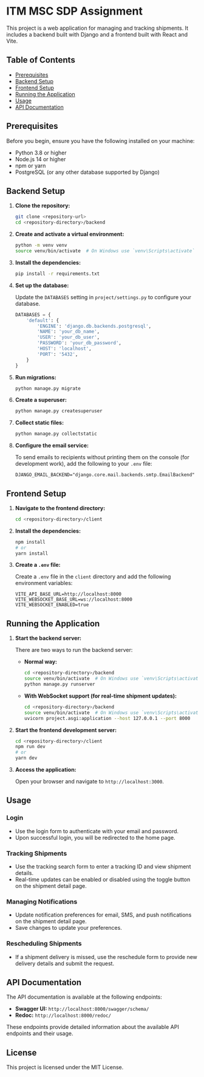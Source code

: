 # ITM MSC SDP Assignment

This project is a web application for managing and tracking shipments. It includes a backend built with Django and a frontend built with React and Vite.

## Table of Contents

- [Prerequisites](#prerequisites)
- [Backend Setup](#backend-setup)
- [Frontend Setup](#frontend-setup)
- [Running the Application](#running-the-application)
- [Usage](#usage)
- [API Documentation](#api-documentation)

## Prerequisites

Before you begin, ensure you have the following installed on your machine:

- Python 3.8 or higher
- Node.js 14 or higher
- npm or yarn
- PostgreSQL (or any other database supported by Django)

## Backend Setup

1. **Clone the repository:**

    ```bash
    git clone <repository-url>
    cd <repository-directory>/backend
    ```

2. **Create and activate a virtual environment:**

    ```bash
    python -m venv venv
    source venv/bin/activate  # On Windows use `venv\Scripts\activate`
    ```

3. **Install the dependencies:**

    ```bash
    pip install -r requirements.txt
    ```

4. **Set up the database:**

    Update the `DATABASES` setting in `project/settings.py` to configure your database.

    ```python
    DATABASES = {
        'default': {
            'ENGINE': 'django.db.backends.postgresql',
            'NAME': 'your_db_name',
            'USER': 'your_db_user',
            'PASSWORD': 'your_db_password',
            'HOST': 'localhost',
            'PORT': '5432',
        }
    }
    ```

5. **Run migrations:**

    ```bash
    python manage.py migrate
    ```

6. **Create a superuser:**

    ```bash
    python manage.py createsuperuser
    ```

7. **Collect static files:**

    ```bash
    python manage.py collectstatic
    ```

8. **Configure the email service:**

    To send emails to recipients without printing them on the console (for development work), add the following to your `.env` file:

    ```env
    DJANGO_EMAIL_BACKEND="django.core.mail.backends.smtp.EmailBackend"
    ```

## Frontend Setup

1. **Navigate to the frontend directory:**

    ```bash
    cd <repository-directory>/client
    ```

2. **Install the dependencies:**

    ```bash
    npm install
    # or
    yarn install
    ```

3. **Create a `.env` file:**

    Create a `.env` file in the `client` directory and add the following environment variables:

    ```env
    VITE_API_BASE_URL=http://localhost:8000
    VITE_WEBSOCKET_BASE_URL=ws://localhost:8000
    VITE_WEBSOCKET_ENABLED=true
    ```

## Running the Application

1. **Start the backend server:**

    There are two ways to run the backend server:

    - **Normal way:**

        ```bash
        cd <repository-directory>/backend
        source venv/bin/activate  # On Windows use `venv\Scripts\activate`
        python manage.py runserver
        ```

    - **With WebSocket support (for real-time shipment updates):**

        ```bash
        cd <repository-directory>/backend
        source venv/bin/activate  # On Windows use `venv\Scripts\activate`
        uvicorn project.asgi:application --host 127.0.0.1 --port 8000
        ```

2. **Start the frontend development server:**

    ```bash
    cd <repository-directory>/client
    npm run dev
    # or
    yarn dev
    ```

3. **Access the application:**

    Open your browser and navigate to `http://localhost:3000`.

## Usage

### Login

- Use the login form to authenticate with your email and password.
- Upon successful login, you will be redirected to the home page.

### Tracking Shipments

- Use the tracking search form to enter a tracking ID and view shipment details.
- Real-time updates can be enabled or disabled using the toggle button on the shipment detail page.

### Managing Notifications

- Update notification preferences for email, SMS, and push notifications on the shipment detail page.
- Save changes to update your preferences.

### Rescheduling Shipments

- If a shipment delivery is missed, use the reschedule form to provide new delivery details and submit the request.

## API Documentation

The API documentation is available at the following endpoints:

- **Swagger UI:** `http://localhost:8000/swagger/schema/`
- **Redoc:** `http://localhost:8000/redoc/`

These endpoints provide detailed information about the available API endpoints and their usage.

## License

This project is licensed under the MIT License.